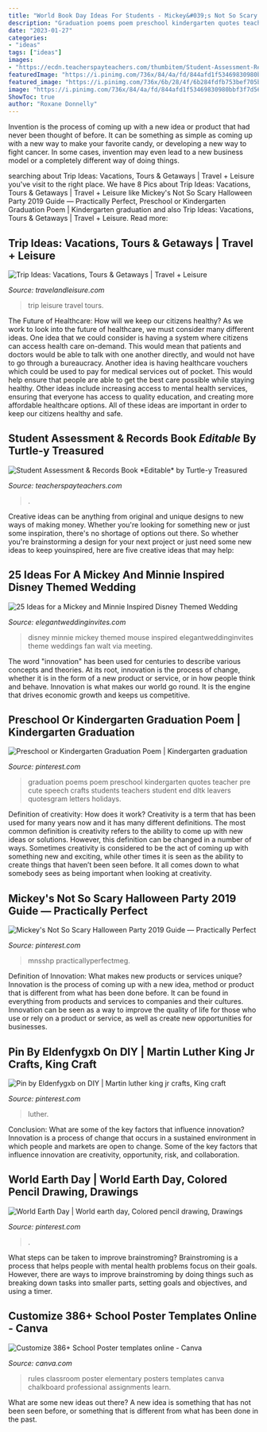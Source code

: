 ```yaml
---
title: "World Book Day Ideas For Students - Mickey&#039;s Not So Scary Halloween Party 2019 Guide — Practically Perfect"
description: "Graduation poems poem preschool kindergarten quotes teacher pre cute speech crafts students teachers student end dltk leavers quotesgram letters holidays"
date: "2023-01-27"
categories:
- "ideas"
tags: ["ideas"]
images:
- "https://ecdn.teacherspayteachers.com/thumbitem/Student-Assessment-Records-Book-Editable--4239081-1561677212/original-4239081-4.jpg"
featuredImage: "https://i.pinimg.com/736x/84/4a/fd/844afd1f53469830980bbf3f7d565ba7--graduation-poems-graduation-crafts.jpg"
featured_image: "https://i.pinimg.com/736x/6b/28/4f/6b284fdfb753bef705ba1b32b61f4c72.jpg"
image: "https://i.pinimg.com/736x/84/4a/fd/844afd1f53469830980bbf3f7d565ba7--graduation-poems-graduation-crafts.jpg"
ShowToc: true
author: "Roxane Donnelly"
---
```



Invention is the process of coming up with a new idea or product that had never been thought of before. It can be something as simple as coming up with a new way to make your favorite candy, or developing a new way to fight cancer. In some cases, invention may even lead to a new business model or a completely different way of doing things.

	

		
searching about Trip Ideas: Vacations, Tours &amp; Getaways | Travel + Leisure you've visit to the right place. We have 8 Pics about Trip Ideas: Vacations, Tours &amp; Getaways | Travel + Leisure like Mickey&#039;s Not So Scary Halloween Party 2019 Guide — Practically Perfect, Preschool or Kindergarten Graduation Poem | Kindergarten graduation and also Trip Ideas: Vacations, Tours &amp; Getaways | Travel + Leisure. Read more:
		
    
## Trip Ideas: Vacations, Tours &amp; Getaways | Travel + Leisure

<img loading=lazy src="http://cdn-image.travelandleisure.com/sites/default/files/styles/1600x1000/public/1501086924/infinity-pool-grand-lucayan-bahamas-OVGRANDLUCAYAN0717.jpg?itok=tGe-QTlR" onerror="this.onerror=null;this.src='https://tse1.mm.bing.net/th?id=OIP.QW1MUfNBCjg3DKZiE371NAHaEo&amp;pid=15.1';" alt="Trip Ideas: Vacations, Tours &amp; Getaways | Travel + Leisure">

_Source: travelandleisure.com_

>trip leisure travel tours. 

	

The Future of Healthcare: How will we keep our citizens healthy?
As we work to look into the future of healthcare, we must consider many different ideas. One idea that we could consider is having a system where citizens can access health care on-demand. This would mean that patients and doctors would be able to talk with one another directly, and would not have to go through a bureaucracy. Another idea is having healthcare vouchers which could be used to pay for medical services out of pocket. This would help ensure that people are able to get the best care possible while staying healthy. Other ideas include increasing access to mental health services, ensuring that everyone has access to quality education, and creating more affordable healthcare options. All of these ideas are important in order to keep our citizens healthy and safe.

    
## Student Assessment &amp; Records Book *Editable* By Turtle-y Treasured

<img loading=lazy src="https://ecdn.teacherspayteachers.com/thumbitem/Student-Assessment-Records-Book-Editable--4239081-1561677212/original-4239081-4.jpg" onerror="this.onerror=null;this.src='https://tse2.mm.bing.net/th?id=OIP.XXyE_NsE2Ddq6-jb-2pegwAAAA&amp;pid=15.1';" alt="Student Assessment &amp; Records Book *Editable* by Turtle-y Treasured">

_Source: teacherspayteachers.com_

>. 

	

Creative ideas can be anything from original and unique designs to new ways of making money. Whether you're looking for something new or just some inspiration, there's no shortage of options out there. So whether you're brainstorming a design for your next project or just need some new ideas to keep youinspired, here are five creative ideas that may help: 

    
## 25 Ideas For A Mickey And Minnie Inspired Disney Themed Wedding

<img loading=lazy src="https://www.elegantweddinginvites.com/wedding-blog/wp-content/uploads/2016/06/fan-disney-wedding-photos.jpg" onerror="this.onerror=null;this.src='https://tse1.mm.bing.net/th?id=OIP.badd9zOn0Xkvz7Yp1LvwsgHaLH&amp;pid=15.1';" alt="25 Ideas for a Mickey and Minnie Inspired Disney Themed Wedding">

_Source: elegantweddinginvites.com_

>disney minnie mickey themed mouse inspired elegantweddinginvites theme weddings fan walt via meeting. 

	

The word "innovation" has been used for centuries to describe various concepts and theories. At its root, innovation is the process of change, whether it is in the form of a new product or service, or in how people think and behave. Innovation is what makes our world go round. It is the engine that drives economic growth and keeps us competitive.

    
## Preschool Or Kindergarten Graduation Poem | Kindergarten Graduation

<img loading=lazy src="https://i.pinimg.com/736x/84/4a/fd/844afd1f53469830980bbf3f7d565ba7--graduation-poems-graduation-crafts.jpg" onerror="this.onerror=null;this.src='https://tse4.mm.bing.net/th?id=OIP.5n7E7S7OJrcU4UhM3QN62gAAAA&amp;pid=15.1';" alt="Preschool or Kindergarten Graduation Poem | Kindergarten graduation">

_Source: pinterest.com_

>graduation poems poem preschool kindergarten quotes teacher pre cute speech crafts students teachers student end dltk leavers quotesgram letters holidays. 

	

Definition of creativity: How does it work?
Creativity is a term that has been used for many years now and it has many different definitions. The most common definition is creativity refers to the ability to come up with new ideas or solutions. However, this definition can be changed in a number of ways. Sometimes creativity is considered to be the act of coming up with something new and exciting, while other times it is seen as the ability to create things that haven’t been seen before. It all comes down to what somebody sees as being important when looking at creativity.

    
## Mickey&#039;s Not So Scary Halloween Party 2019 Guide — Practically Perfect

<img loading=lazy src="https://i.pinimg.com/736x/6b/28/4f/6b284fdfb753bef705ba1b32b61f4c72.jpg" onerror="this.onerror=null;this.src='https://tse4.mm.bing.net/th?id=OIP.dXw93Rbg3VW6cNLirPiOzwHaLG&amp;pid=15.1';" alt="Mickey&#039;s Not So Scary Halloween Party 2019 Guide — Practically Perfect">

_Source: pinterest.com_

>mnsshp practicallyperfectmeg. 

	

Definition of Innovation: What makes new products or services unique?
Innovation is the process of coming up with a new idea, method or product that is different from what has been done before. It can be found in everything from products and services to companies and their cultures. Innovation can be seen as a way to improve the quality of life for those who use or rely on a product or service, as well as create new opportunities for businesses.

    
## Pin By Eldenfygxb On DIY | Martin Luther King Jr Crafts, King Craft

<img loading=lazy src="https://i.pinimg.com/736x/93/c2/2d/93c22d9e8f0c720cac32d154e5ab0726.jpg" onerror="this.onerror=null;this.src='https://tse1.mm.bing.net/th?id=OIP.DqMVon_4ZQt0FKaIs0REfQHaK9&amp;pid=15.1';" alt="Pin by Eldenfygxb on DIY | Martin luther king jr crafts, King craft">

_Source: pinterest.com_

>luther. 

	

Conclusion: What are some of the key factors that influence innovation?
Innovation is a process of change that occurs in a sustained environment in which people and markets are open to change. Some of the key factors that influence innovation are creativity, opportunity, risk, and collaboration.

    
## World Earth Day | World Earth Day, Colored Pencil Drawing, Drawings

<img loading=lazy src="https://i.pinimg.com/736x/33/5d/8a/335d8ace328b1697977c4ff98263002e.jpg" onerror="this.onerror=null;this.src='https://tse4.mm.bing.net/th?id=OIP.WGl2XnCqx7T1iPFSQtvBYQHaLH&amp;pid=15.1';" alt="World Earth Day | World earth day, Colored pencil drawing, Drawings">

_Source: pinterest.com_

>. 

	

What steps can be taken to improve brainstroming?
Brainstroming is a process that helps people with mental health problems focus on their goals. However, there are ways to improve brainstroming by doing things such as breaking down tasks into smaller parts, setting goals and objectives, and using a timer.

    
## Customize 386+ School Poster Templates Online - Canva

<img loading=lazy src="https://marketplace.canva.com/MADOPl3wOjg/1/0/thumbnail_large/canva-school-classroom-rules-chalkboard-elementary-poster-MADOPl3wOjg.jpg" onerror="this.onerror=null;this.src='https://tse1.mm.bing.net/th?id=OIP.ZAljZ5LK3oE77FlpHdix5gAAAA&amp;pid=15.1';" alt="Customize 386+ School Poster templates online - Canva">

_Source: canva.com_

>rules classroom poster elementary posters templates canva chalkboard professional assignments learn. 

	

What are some new ideas out there?
A new idea is something that has not been seen before, or something that is different from what has been done in the past.

